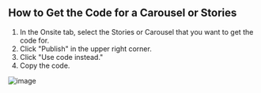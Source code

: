 ## How to Get the Code for a Carousel or Stories

1. In the Onsite tab, select the Stories or Carousel that you want to get the code for.
2. Click "Publish" in the upper right corner.
3. Click "Use code instead."
4. Copy the code.

![image](https://github.com/user-attachments/assets/56adc4dd-d3cf-4b30-a050-3c69ae9aa987)
